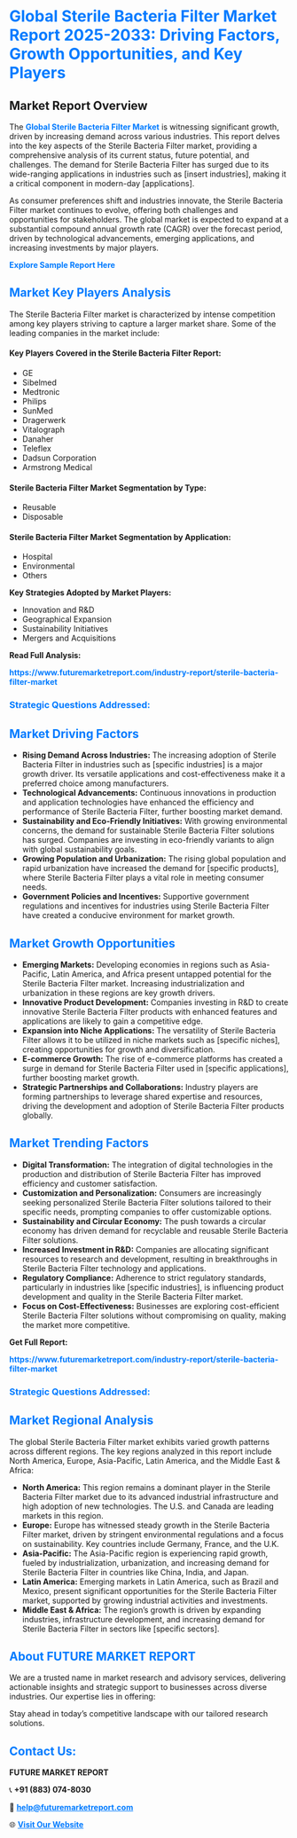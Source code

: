 <h1 style="color: #007BFF;">Global Sterile Bacteria Filter Market Report 2025-2033: Driving Factors, Growth Opportunities, and Key Players</h1>

<section id="overview">
<h2>Market Report Overview</h2>
<p>The <a href="https://www.futuremarketreport.com/industry-report/sterile-bacteria-filter-market" style="color: #007BFF; text-decoration: none;"><strong>Global Sterile Bacteria Filter Market</strong></a> is witnessing significant growth, driven by increasing demand across various industries. This report delves into the key aspects of the Sterile Bacteria Filter market, providing a comprehensive analysis of its current status, future potential, and challenges. The demand for Sterile Bacteria Filter has surged due to its wide-ranging applications in industries such as [insert industries], making it a critical component in modern-day [applications].</p>
<p>As consumer preferences shift and industries innovate, the Sterile Bacteria Filter market continues to evolve, offering both challenges and opportunities for stakeholders. The global market is expected to expand at a substantial compound annual growth rate (CAGR) over the forecast period, driven by technological advancements, emerging applications, and increasing investments by major players.</p>
</section>

<section id="overview">
<p><a href="https://www.futuremarketreport.com/request-sample/reportId=79236" style="color: #007BFF; text-decoration: none;"><strong>Explore Sample Report Here</strong></a></p>
</section>

<section id="key-players">
<h2 style="color: #007BFF;">Market Key Players Analysis</h2>
<p>The Sterile Bacteria Filter market is characterized by intense competition among key players striving to capture a larger market share. Some of the leading companies in the market include:</p>
<h4>Key Players Covered in the Sterile Bacteria Filter Report:</h4>
<ul><li>GE</li><li>Sibelmed</li><li>Medtronic</li><li>Philips</li><li>SunMed</li><li>Dragerwerk</li><li>Vitalograph</li><li>Danaher</li><li>Teleflex</li><li>Dadsun Corporation</li><li>Armstrong Medical</li></ul>
<h4>Sterile Bacteria Filter Market Segmentation by Type:</h4>
<ul><li>Reusable</li><li>Disposable</li></ul>

<h4>Sterile Bacteria Filter Market Segmentation by Application:</h4>
<ul><li>Hospital</li><li>Environmental</li><li>Others</li></ul>
<p><strong>Key Strategies Adopted by Market Players:</strong></p>
<ul>
<li>Innovation and R&D</li>
<li>Geographical Expansion</li>
<li>Sustainability Initiatives</li>
<li>Mergers and Acquisitions</li>
</ul>
</section>

<section>
<p><strong>Read Full Analysis: </strong></p><a href="https://www.futuremarketreport.com/industry-report/sterile-bacteria-filter-market" style="color: #007BFF; text-decoration: none;"><strong>https://www.futuremarketreport.com/industry-report/sterile-bacteria-filter-market</strong></a>
<h3 style="color: #007BFF;">Strategic Questions Addressed:</h3>
</section>

<section id="driving-factors">
<h2 style="color: #007BFF;">Market Driving Factors</h2>
<ul>
<li><strong>Rising Demand Across Industries:</strong> The increasing adoption of Sterile Bacteria Filter in industries such as [specific industries] is a major growth driver. Its versatile applications and cost-effectiveness make it a preferred choice among manufacturers.</li>
<li><strong>Technological Advancements:</strong> Continuous innovations in production and application technologies have enhanced the efficiency and performance of Sterile Bacteria Filter, further boosting market demand.</li>
<li><strong>Sustainability and Eco-Friendly Initiatives:</strong> With growing environmental concerns, the demand for sustainable Sterile Bacteria Filter solutions has surged. Companies are investing in eco-friendly variants to align with global sustainability goals.</li>
<li><strong>Growing Population and Urbanization:</strong> The rising global population and rapid urbanization have increased the demand for [specific products], where Sterile Bacteria Filter plays a vital role in meeting consumer needs.</li>
<li><strong>Government Policies and Incentives:</strong> Supportive government regulations and incentives for industries using Sterile Bacteria Filter have created a conducive environment for market growth.</li>
</ul>
</section>

<section id="growth-opportunities">
<h2 style="color: #007BFF;">Market Growth Opportunities</h2>
<ul>
<li><strong>Emerging Markets:</strong> Developing economies in regions such as Asia-Pacific, Latin America, and Africa present untapped potential for the Sterile Bacteria Filter market. Increasing industrialization and urbanization in these regions are key growth drivers.</li>
<li><strong>Innovative Product Development:</strong> Companies investing in R&D to create innovative Sterile Bacteria Filter products with enhanced features and applications are likely to gain a competitive edge.</li>
<li><strong>Expansion into Niche Applications:</strong> The versatility of Sterile Bacteria Filter allows it to be utilized in niche markets such as [specific niches], creating opportunities for growth and diversification.</li>
<li><strong>E-commerce Growth:</strong> The rise of e-commerce platforms has created a surge in demand for Sterile Bacteria Filter used in [specific applications], further boosting market growth.</li>
<li><strong>Strategic Partnerships and Collaborations:</strong> Industry players are forming partnerships to leverage shared expertise and resources, driving the development and adoption of Sterile Bacteria Filter products globally.</li>
</ul>
</section>

<section id="trending-factors">
<h2 style="color: #007BFF;">Market Trending Factors</h2>
<ul>
<li><strong>Digital Transformation:</strong> The integration of digital technologies in the production and distribution of Sterile Bacteria Filter has improved efficiency and customer satisfaction.</li>
<li><strong>Customization and Personalization:</strong> Consumers are increasingly seeking personalized Sterile Bacteria Filter solutions tailored to their specific needs, prompting companies to offer customizable options.</li>
<li><strong>Sustainability and Circular Economy:</strong> The push towards a circular economy has driven demand for recyclable and reusable Sterile Bacteria Filter solutions.</li>
<li><strong>Increased Investment in R&D:</strong> Companies are allocating significant resources to research and development, resulting in breakthroughs in Sterile Bacteria Filter technology and applications.</li>
<li><strong>Regulatory Compliance:</strong> Adherence to strict regulatory standards, particularly in industries like [specific industries], is influencing product development and quality in the Sterile Bacteria Filter market.</li>
<li><strong>Focus on Cost-Effectiveness:</strong> Businesses are exploring cost-efficient Sterile Bacteria Filter solutions without compromising on quality, making the market more competitive.</li>
</ul>
</section>

<section>
<p><strong>Get Full Report: </strong></p><a href="https://www.futuremarketreport.com/industry-report/sterile-bacteria-filter-market" style="color: #007BFF; text-decoration: none;"><strong>https://www.futuremarketreport.com/industry-report/sterile-bacteria-filter-market</strong></a>
<h3 style="color: #007BFF;">Strategic Questions Addressed:</h3>
</section>


<section id="regional-analysis">
<h2 style="color: #007BFF;">Market Regional Analysis</h2>
<p>The global Sterile Bacteria Filter market exhibits varied growth patterns across different regions. The key regions analyzed in this report include North America, Europe, Asia-Pacific, Latin America, and the Middle East & Africa:</p>
<ul>
<li><strong>North America:</strong> This region remains a dominant player in the Sterile Bacteria Filter market due to its advanced industrial infrastructure and high adoption of new technologies. The U.S. and Canada are leading markets in this region.</li>
<li><strong>Europe:</strong> Europe has witnessed steady growth in the Sterile Bacteria Filter market, driven by stringent environmental regulations and a focus on sustainability. Key countries include Germany, France, and the U.K.</li>
<li><strong>Asia-Pacific:</strong> The Asia-Pacific region is experiencing rapid growth, fueled by industrialization, urbanization, and increasing demand for Sterile Bacteria Filter in countries like China, India, and Japan.</li>
<li><strong>Latin America:</strong> Emerging markets in Latin America, such as Brazil and Mexico, present significant opportunities for the Sterile Bacteria Filter market, supported by growing industrial activities and investments.</li>
<li><strong>Middle East & Africa:</strong> The region’s growth is driven by expanding industries, infrastructure development, and increasing demand for Sterile Bacteria Filter in sectors like [specific sectors].</li>
</ul>
</section>

<footer>
<h2 style="color: #007BFF;">About FUTURE MARKET REPORT</h2>
<p>We are a trusted name in market research and advisory services, delivering actionable insights and strategic support to businesses across diverse industries. Our expertise lies in offering:</p>

<p>Stay ahead in today’s competitive landscape with our tailored research solutions.</p>

<h2 style="color: #007BFF;">Contact Us:</h2>
<p><strong>FUTURE MARKET REPORT</strong></p>
<p>📞 <strong>+91 (883) 074-8030</strong></p>
<p>📧 <strong><a href="mailto:help@futuremarketreport.com" style="color: #007BFF;">help@futuremarketreport.com</a></strong></p>
<p>🌐 <strong><a href="https://www.futuremarketreport.com/" style="color: #007BFF;">Visit Our Website</a></strong></p>
</footer>